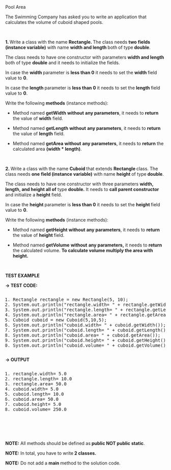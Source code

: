 <div class="instructions--content--1JI0g"><div class="instructions--title--3vSDk" data-purpose="exercise-title">Pool Area</div><div class="instructions--description--2Qd_w"><p>The Swimming Company has asked you to write an application that calculates the volume of cuboid shaped pools.</p><p><br></p><p><strong>1. </strong>Write a class with the name <strong>Rectangle. </strong>The class needs <strong>two</strong> <strong>fields (instance variable)</strong> with name <strong>width and length </strong>both<strong> </strong>of type<strong> double</strong>.</p><p>The class needs to have one constructor with parameters <strong>width and length </strong>both of type <strong>double</strong> and it needs to initialize the fields.</p><p>In case the <strong>width </strong>parameter is <strong>less than 0</strong> it needs to set the <strong>width </strong>field value to <strong>0</strong>.</p><p>In case the <strong>length </strong>parameter is <strong>less than 0</strong> it needs to set the <strong>length </strong>field value to <strong>0</strong>.</p><p>Write the following <strong>methods</strong> (instance methods):</p><ul><li><p>Method named <strong>getWidth</strong> <strong>without</strong> <strong>any parameters</strong>, it needs to <strong>return</strong> the value of <strong>width</strong> field.</p></li><li><p>Method named <strong>getLength</strong> <strong>without</strong> <strong>any parameters</strong>, it needs to <strong>return</strong> the value of <strong>length</strong> field.</p></li><li><p>Method named <strong>getArea</strong> <strong>without</strong> <strong>any parameters</strong>, it needs to <strong>return</strong> the calculated area <strong>(width * length)</strong>.</p></li></ul><p><br></p><p><strong>2. </strong>Write a class with the name <strong>Cuboid </strong>that extends <strong>Rectangle </strong>class. The class needs <strong>one</strong> <strong>field (instance variable)</strong> with name <strong>height </strong>of type<strong> double</strong>.</p><p>The class needs to have one constructor with three parameters <strong>width, length, and height all of</strong> type <strong>double.</strong> It needs to <strong>call parent constructor</strong> and initialize a <strong>height</strong> field.</p><p>In case the <strong>height </strong>parameter is <strong>less than 0</strong> it needs to set the <strong>height </strong>field value to <strong>0</strong>.</p><p>Write the following <strong>methods</strong> (instance methods):</p><ul><li><p>Method named <strong>getHeight</strong> <strong>without</strong> <strong>any parameters</strong>, it needs to <strong>return</strong> the value of <strong>height </strong>field.</p></li><li><p>Method named <strong>getVolume</strong> <strong>without</strong> <strong>any parameters,</strong> it needs to <strong>return</strong> the calculated volume. <strong>To calculate volume multiply the area with height.</strong></p></li></ul><p><br></p><p><strong>TEST EXAMPLE</strong></p><p><strong>→ TEST CODE:</strong></p><div class="ud-component--base-components--code-block" ng-non-bindable=""><div><pre class="prettyprint linenums prettyprinted" role="presentation" style=""><ol class="linenums"><li class="L0"><span class="typ">Rectangle</span><span class="pln"> rectangle </span><span class="pun">=</span><span class="pln"> </span><span class="kwd">new</span><span class="pln"> </span><span class="typ">Rectangle</span><span class="pun">(</span><span class="lit">5</span><span class="pun">,</span><span class="pln"> </span><span class="lit">10</span><span class="pun">);</span></li><li class="L1"><span class="typ">System</span><span class="pun">.</span><span class="kwd">out</span><span class="pun">.</span><span class="pln">println</span><span class="pun">(</span><span class="str">"rectangle.width= "</span><span class="pln"> </span><span class="pun">+</span><span class="pln"> rectangle</span><span class="pun">.</span><span class="pln">getWidth</span><span class="pun">());</span></li><li class="L2"><span class="typ">System</span><span class="pun">.</span><span class="kwd">out</span><span class="pun">.</span><span class="pln">println</span><span class="pun">(</span><span class="str">"rectangle.length= "</span><span class="pln"> </span><span class="pun">+</span><span class="pln"> rectangle</span><span class="pun">.</span><span class="pln">getLength</span><span class="pun">());</span></li><li class="L3"><span class="typ">System</span><span class="pun">.</span><span class="kwd">out</span><span class="pun">.</span><span class="pln">println</span><span class="pun">(</span><span class="str">"rectangle.area= "</span><span class="pln"> </span><span class="pun">+</span><span class="pln"> rectangle</span><span class="pun">.</span><span class="pln">getArea</span><span class="pun">());</span></li><li class="L4"><span class="typ">Cuboid</span><span class="pln"> cuboid </span><span class="pun">=</span><span class="pln"> </span><span class="kwd">new</span><span class="pln"> </span><span class="typ">Cuboid</span><span class="pun">(</span><span class="lit">5</span><span class="pun">,</span><span class="lit">10</span><span class="pun">,</span><span class="lit">5</span><span class="pun">);</span></li><li class="L5"><span class="typ">System</span><span class="pun">.</span><span class="kwd">out</span><span class="pun">.</span><span class="pln">println</span><span class="pun">(</span><span class="str">"cuboid.width= "</span><span class="pln"> </span><span class="pun">+</span><span class="pln"> cuboid</span><span class="pun">.</span><span class="pln">getWidth</span><span class="pun">());</span></li><li class="L6"><span class="typ">System</span><span class="pun">.</span><span class="kwd">out</span><span class="pun">.</span><span class="pln">println</span><span class="pun">(</span><span class="str">"cuboid.length= "</span><span class="pln"> </span><span class="pun">+</span><span class="pln"> cuboid</span><span class="pun">.</span><span class="pln">getLength</span><span class="pun">());</span></li><li class="L7"><span class="typ">System</span><span class="pun">.</span><span class="kwd">out</span><span class="pun">.</span><span class="pln">println</span><span class="pun">(</span><span class="str">"cuboid.area= "</span><span class="pln"> </span><span class="pun">+</span><span class="pln"> cuboid</span><span class="pun">.</span><span class="pln">getArea</span><span class="pun">());</span></li><li class="L8"><span class="typ">System</span><span class="pun">.</span><span class="kwd">out</span><span class="pun">.</span><span class="pln">println</span><span class="pun">(</span><span class="str">"cuboid.height= "</span><span class="pln"> </span><span class="pun">+</span><span class="pln"> cuboid</span><span class="pun">.</span><span class="pln">getHeight</span><span class="pun">());</span></li><li class="L9"><span class="typ">System</span><span class="pun">.</span><span class="kwd">out</span><span class="pun">.</span><span class="pln">println</span><span class="pun">(</span><span class="str">"cuboid.volume= "</span><span class="pln"> </span><span class="pun">+</span><span class="pln"> cuboid</span><span class="pun">.</span><span class="pln">getVolume</span><span class="pun">());</span></li></ol></pre></div></div><p><strong>→ OUTPUT</strong></p><div class="ud-component--base-components--code-block" ng-non-bindable=""><div><pre class="prettyprint linenums prettyprinted" role="presentation" style=""><ol class="linenums"><li class="L0"><span class="pln">rectangle</span><span class="pun">.</span><span class="pln">width</span><span class="pun">=</span><span class="pln"> </span><span class="lit">5.0</span></li><li class="L1"><span class="pln">rectangle</span><span class="pun">.</span><span class="pln">length</span><span class="pun">=</span><span class="pln"> </span><span class="lit">10.0</span></li><li class="L2"><span class="pln">rectangle</span><span class="pun">.</span><span class="pln">area</span><span class="pun">=</span><span class="pln"> </span><span class="lit">50.0</span></li><li class="L3"><span class="pln">cuboid</span><span class="pun">.</span><span class="pln">width</span><span class="pun">=</span><span class="pln"> </span><span class="lit">5.0</span></li><li class="L4"><span class="pln">cuboid</span><span class="pun">.</span><span class="pln">length</span><span class="pun">=</span><span class="pln"> </span><span class="lit">10.0</span></li><li class="L5"><span class="pln">cuboid</span><span class="pun">.</span><span class="pln">area</span><span class="pun">=</span><span class="pln"> </span><span class="lit">50.0</span></li><li class="L6"><span class="pln">cuboid</span><span class="pun">.</span><span class="pln">height</span><span class="pun">=</span><span class="pln"> </span><span class="lit">5.0</span></li><li class="L7"><span class="pln">cuboid</span><span class="pun">.</span><span class="pln">volume</span><span class="pun">=</span><span class="pln"> </span><span class="lit">250.0</span></li></ol></pre></div></div><p><br></p><p><br></p><p><strong>NOTE:</strong> All <strong>​</strong>methods should be defined as<strong> public NOT public static</strong>.</p><p><strong>NOTE:</strong> In total, you have to write<strong> 2 classes.</strong></p><p><strong>NOTE:</strong> Do not add a <strong>main </strong>method to the solution code.</p></div></div><div class="instructions--drag-handle--ocDGT"></div>